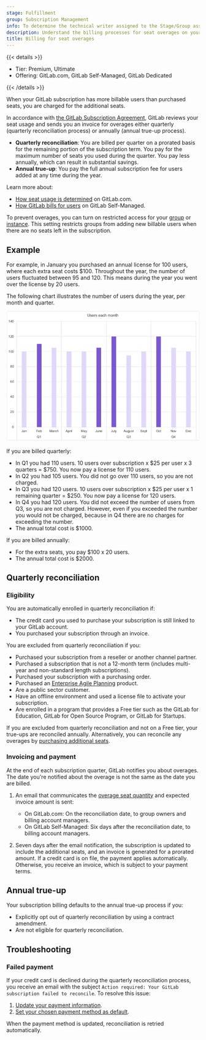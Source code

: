 ```yaml
---
stage: Fulfillment
group: Subscription Management
info: To determine the technical writer assigned to the Stage/Group associated with this page, see https://handbook.gitlab.com/handbook/product/ux/technical-writing/#assignments
description: Understand the billing processes for seat overages on your GitLab subscription.
title: Billing for seat overages
---
```


{{< details >}}

- Tier: Premium, Ultimate
- Offering: GitLab.com, GitLab Self-Managed, GitLab Dedicated

{{< /details >}}

When your GitLab subscription has more billable users than purchased seats, you are charged for the additional seats.

In accordance with [the GitLab Subscription Agreement](https://about.gitlab.com/terms/),
GitLab reviews your seat usage and sends you an invoice for overages
either quarterly (quarterly reconciliation process) or annually (annual true-up process).

- **Quarterly reconciliation**: You are billed per quarter on a prorated basis for the remaining portion of the subscription term.
You pay for the maximum number of seats you used during the quarter.
You pay less annually, which can result in substantial savings.
- **Annual true-up**: You pay the full annual subscription fee for users added at any time during the year.

Learn more about:

- [How seat usage is determined](manage_users_and_seats.md#gitlabcom-billing-and-usage) on GitLab.com.
- [How GitLab bills for users](manage_users_and_seats.md#self-managed-billing-and-usage) on GitLab Self-Managed.

To prevent overages, you can turn on restricted access for your [group](../user/group/manage.md#turn-on-restricted-access)
or [instance](../administration/settings/sign_up_restrictions.md#turn-on-restricted-access).
This setting restricts groups from adding new billable users when there are no seats left in the subscription.

## Example

For example, in January you purchased an annual license for 100 users, where each extra seat costs $100.
Throughout the year, the number of users fluctuated between 95 and 120.
This means during the year you went over the license by 20 users.

The following chart illustrates the number of users during the year, per month and quarter.

![Bar chart with number of users per month and quarter](img/quarterly_reconciliation_v14_7.png)

If you are billed quarterly:

- In Q1 you had 110 users. 10 users over subscription x $25 per user x 3 quarters = $750.
  You now pay a license for 110 users.
- In Q2 you had 105 users. You did not go over 110 users, so you are not charged.
- In Q3 you had 120 users. 10 users over subscription x $25 per user x 1 remaining quarter = $250.
  You now pay a license for 120 users.
- In Q4 you had 120 users. You did not exceed the number of users from Q3, so you are not charged.
  However, even if you exceeded the number you would not be charged, because in Q4 there are no charges for exceeding the number.
- The annual total cost is $1000.

If you are billed annually:

- For the extra seats, you pay $100 x 20 users.
- The annual total cost is $2000.

## Quarterly reconciliation

### Eligibility

You are automatically enrolled in quarterly reconciliation if:

- The credit card you used to purchase your subscription is still linked to your GitLab account.
- You purchased your subscription through an invoice.

You are excluded from quarterly reconciliation if you:

- Purchased your subscription from a reseller or another channel partner.
- Purchased a subscription that is not a 12-month term (includes multi-year and non-standard length subscriptions).
- Purchased your subscription with a purchasing order.
- Purchased an [Enterprise Agile Planning](manage_subscription.md#enterprise-agile-planning) product.
- Are a public sector customer.
- Have an offline environment and used a license file to activate your subscription.
- Are enrolled in a program that provides a Free tier such as the GitLab for Education,
GitLab for Open Source Program, or GitLab for Startups.

If you are excluded from quarterly reconciliation and not on a Free tier, your true-ups are reconciled annually.
Alternatively, you can reconcile any overages by [purchasing additional seats](manage_users_and_seats.md#buy-more-seats).

### Invoicing and payment

At the end of each subscription quarter, GitLab notifies you about overages.
The date you're notified about the overage is not the same as the date you are billed.

1. An email that communicates the [overage seat quantity](manage_users_and_seats.md#seats-owed)
   and expected invoice amount is sent:

   - On GitLab.com: On the reconciliation date, to group owners and billing account managers.
   - On GitLab Self-Managed: Six days after the reconciliation date, to billing account managers.

1. Seven days after the email notification, the subscription is updated to include the additional seats,
   and an invoice is generated for a prorated amount.
   If a credit card is on file, the payment applies automatically.
   Otherwise, you receive an invoice, which is subject to your payment terms.

## Annual true-up

Your subscription billing defaults to the annual true-up process if you:

- Explicitly opt out of quarterly reconciliation by using a contract amendment.
- Are not eligible for quarterly reconciliation.

## Troubleshooting

### Failed payment

If your credit card is declined during the quarterly reconciliation process, you receive an email with the subject `Action required: Your GitLab subscription failed to reconcile`. To resolve this issue:

1. [Update your payment information](customers_portal.md#change-your-payment-method).
1. [Set your chosen payment method as default](customers_portal.md#set-a-default-payment-method).

When the payment method is updated, reconciliation is retried automatically.
